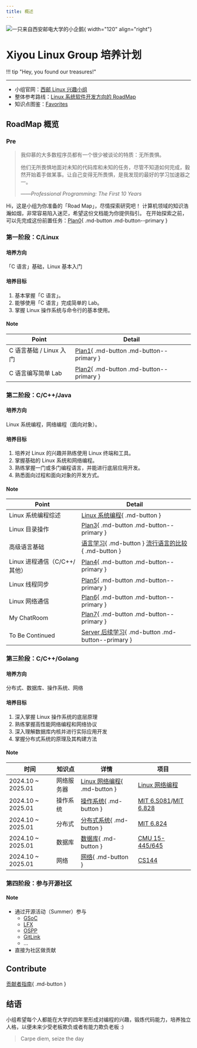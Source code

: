 ```yaml
---
title: 概述
---
```


![一只来自西安邮电大学的小企鹅](asset/logo2023_compressed.webp){ width="120" align="right"}

# Xiyou Linux Group 培养计划

!!! tip "Hey, you found our treasures!"

---

- 小组官网：[西邮 Linux 兴趣小组](https://www.xiyoulinux.com/)
- 整体参考路线：[Linux 系统软件开发方向的 RoadMap](https://github.com/xiyou-linuxer/Plan/issues/1)
- 知识点图鉴：[Favorites](https://github.com/xiyou-linuxer/Favorites)

## RoadMap 概览

### Pre

<!-- 心灵鸡汤 -->

> 我仰慕的大多数程序员都有一个很少被谈论的特质：无所畏惧。
>
> 他们无所畏惧地面对未知的代码库和未知的任务，尽管不知道如何完成，毅然开始着手做某事。让自己变得无所畏惧，是我发现的最好的学习加速器之一。
>
> ——*Professional Programming: The First 10 Years*

Hi，这是小组为你准备的「Road Map」，尽情探索研究吧！
计算机领域的知识浩瀚如烟，非常容易陷入迷茫，希望这份文档能为你提供指引。
在开始探索之前，可以先完成这份前置任务：[Plan0](./plan/plan0.md){ .md-button .md-button--primary }

### 第一阶段：C/Linux

#### 培养方向

「C 语言」基础，Linux 基本入门

#### 培养目标

1. 基本掌握「C 语言」。
2. 能够使用「C 语言」完成简单的 Lab。
3. 掌握 Linux 操作系统与命令行的基本使用。

#### Note

| Point                   | Detail                                                             |
| ----------------------- | ------------------------------------------------------------------ |
| C 语言基础 / Linux 入门 | [Plan1](./plan/plan1-c-begin.md){ .md-button .md-button--primary } |
| C 语言编写简单 Lab      | [Plan2](./plan/plan2-strbuf.md){ .md-button .md-button--primary }  |

### 第二阶段：C/C++/Java

#### 培养方向

Linux 系统编程，网络编程（面向对象）。

#### 培养目标

1. 培养对 Linux 的兴趣并熟练使用 Linux 终端和工具。
2. 掌握基础的 Linux 系统和网络编程。
3. 熟练掌握一门或多门编程语言，并能进行底层应用开发。
4. 熟悉面向过程和面向对象的开发方式。

#### Note

| Point                        | Detail                                                                                                                |
| ---------------------------- | --------------------------------------------------------------------------------------------------------------------- |
| Linux 系统编程综述           | [Linux 系统编程](preparation/linux-system-programming.md){ .md-button }                                               |
| Linux 目录操作               | [Plan3](plan/plan3-ls.md){ .md-button .md-button--primary }                                                           |
| 高级语言基础                 | [语言学习](preparation/languages.md){ .md-button } [流行语言的比较](preparation/language-comparison.md){ .md-button } |
| Linux 进程通信（C/C++/其他） | [Plan4](plan/plan4-shell.md){ .md-button .md-button--primary }                                                        |
| Linux 线程同步               | [Plan5](plan/plan5-thread.md){ .md-button .md-button--primary }                                                       |
| Linux 网络通信               | [Plan6](plan/plan6-network.md){ .md-button .md-button--primary }                                                      |
| My ChatRoom                  | [Plan7](plan/plan7-chatroom.md){ .md-button .md-button--primary }                                                     |
| To Be Continued              | [Server 后续学习](plan/plan8-server.md){ .md-button .md-button--primary }                                             |

### 第三阶段：C/C++/Golang

#### 培养方向

分布式、数据库、操作系统、网络

#### 培养目标

1. 深入掌握 Linux 操作系统的底层原理
2. 熟练掌握高性能网络编程和网络协议
3. 深入理解数据库内核并进行实际应用开发
4. 掌握分布式系统的原理及其构建方法

#### Note

| 时间              | 知识点     | 详情                                                                     | 项目                                                                                                             |
| ----------------- | ---------- | ------------------------------------------------------------------------ | ---------------------------------------------------------------------------------------------------------------- |
| 2024.10 ~ 2025.01 | 网络服务器 | [Linux 网络编程](preparation/linux-network-programming.md){ .md-button } | [Linux 网络编程](preparation/linux-network-programming.md#homework)                                              |
| 2024.10 ~ 2025.01 | 操作系统   | [操作系统](preparation/os.md){ .md-button }                              | [MIT 6.S081](https://pdos.csail.mit.edu/6.S081)/[MIT 6.828](https://pdos.csail.mit.edu/6.828/2018/schedule.html) |
| 2024.10 ~ 2025.01 | 分布式     | [分布式系统](preparation/distributed-systems.md){ .md-button }           | [MIT 6.824](https://pdos.csail.mit.edu/6.824/)                                                                   |
| 2024.10 ~ 2025.01 | 数据库     | [数据库](preparation/database.md){ .md-button }                          | [CMU 15-445/645](https://15445.courses.cs.cmu.edu)                                                               |
| 2024.10 ~ 2025.01 | 网络       | [网络](preparation/network.md){ .md-button }                             | [CS144](https://cs144.github.io/)                                                                                |

### 第四阶段：参与开源社区

#### Note

- 通过开源活动（Summer）参与
    - [GSoC](https://summerofcode.withgoogle.com/)
    - [LFX](https://lfx.linuxfoundation.org/)
    - [OSPP](https://summer-ospp.ac.cn/)
    - [GitLink](https://www.gitlink.org.cn/glcc)
    - ...
- 直接为社区做贡献

<!-- 之后呢？下一步是什么？-->

## Contribute

[贡献者指南](/contribute.md){ .md-button }

## 结语

小组希望每个人都能在大学的四年里形成对编程的兴趣，锻炼代码能力，培养独立人格，以便未来少受老板欺负或者有能力欺负老板 :)

> Carpe diem, seize the day
